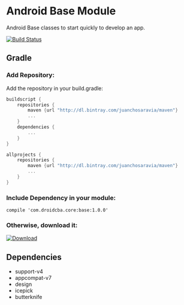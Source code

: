 # Android Base Module
Android Base classes to start quickly to develop an app.

[![Build Status](https://travis-ci.org/juanchosaravia/android_base_module.svg?branch=master)](https://travis-ci.org/juanchosaravia/android_base_module)


## Gradle

### Add Repository:
Add the repository in your build.gradle:

```Groovy
buildscript {
    repositories {
        maven {url "http://dl.bintray.com/juanchosaravia/maven"}
        ...
    }
    dependencies {
        ...
    }
}

allprojects {
    repositories {
        maven {url "http://dl.bintray.com/juanchosaravia/maven"}
        ...
    }
}
```

### Include Dependency in your module:
```
compile 'com.droidcba.core:base:1.0.0'
```

### Otherwise, download it:

[ ![Download](https://api.bintray.com/packages/juanchosaravia/maven/android_base_module/images/download.svg) ](https://bintray.com/juanchosaravia/maven/android_base_module/_latestVersion)


## Dependencies
 - support-v4
 - appcompat-v7
 - design
 - icepick
 - butterknife
